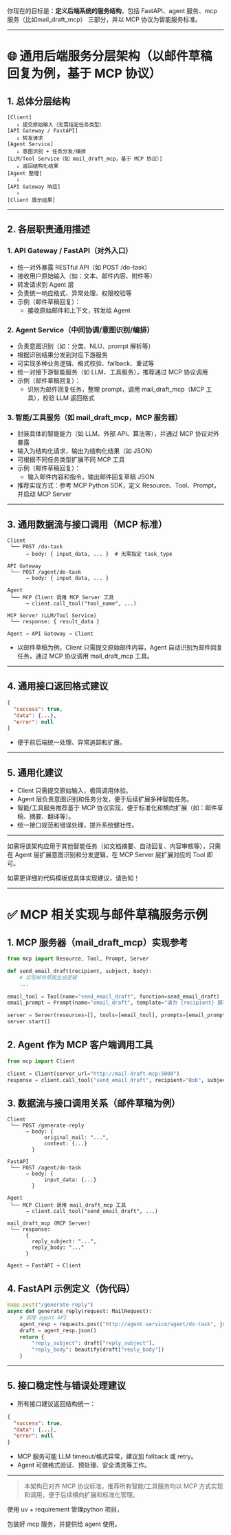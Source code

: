 你现在的目标是：**定义后端系统的服务结构**，包括 FastAPI、agent 服务、mcp 服务（比如mail_draft_mcp） 三部分，并以 MCP 协议为智能服务标准。

---

# 🌐 通用后端服务分层架构（以邮件草稿回复为例，基于 MCP 协议）

## 1. 总体分层结构

```
[Client]
   ↓ 提交原始输入（无需指定任务类型）
[API Gateway / FastAPI]
   ↓ 转发请求
[Agent Service]
   ↓ 意图识别 + 任务分发/编排
[LLM/Tool Service（如 mail_draft_mcp，基于 MCP 协议）]
   ↓ 返回结构化结果
[Agent 整理]
   ↓
[API Gateway 响应]
   ↓
[Client 展示结果]
```

---

## 2. 各层职责通用描述

### 1. API Gateway / FastAPI（对外入口）

- 统一对外暴露 RESTful API（如 POST /do-task）
- 接收用户原始输入（如：文本、邮件内容、附件等）
- 转发请求到 Agent 层
- 负责统一响应格式、异常处理、权限校验等
- 示例（邮件草稿回复）：
  - 接收原始邮件和上下文，转发给 Agent

### 2. Agent Service（中间协调/意图识别/编排）

- 负责意图识别（如：分类、NLU、prompt 解析等）
- 根据识别结果分发到对应下游服务
- 可实现多种业务逻辑、格式校验、fallback、重试等
- 统一对接下游智能服务（如 LLM、工具服务），推荐通过 MCP 协议调用
- 示例（邮件草稿回复）：
  - 识别为邮件回复任务，整理 prompt，调用 mail_draft_mcp（MCP 工具），校验 LLM 返回格式

### 3. 智能/工具服务（如 mail_draft_mcp，MCP 服务器）

- 封装具体的智能能力（如 LLM、外部 API、算法等），并通过 MCP 协议对外暴露
- 输入为结构化请求，输出为结构化结果（如 JSON）
- 可根据不同任务类型扩展不同 MCP 工具
- 示例（邮件草稿回复）：
  - 输入邮件内容和指令，输出邮件回复草稿 JSON
- 推荐实现方式：参考 MCP Python SDK，定义 Resource、Tool、Prompt，并启动 MCP Server

---

## 3. 通用数据流与接口调用（MCP 标准）

```plaintext
Client
 └── POST /do-task
      → body: { input_data, ... }  # 无需指定 task_type

API Gateway
 └── POST /agent/do-task
      → body: { input_data, ... }

Agent
 └── MCP Client 调用 MCP Server 工具
      → client.call_tool("tool_name", ...)

MCP Server (LLM/Tool Service)
 └── response: { result_data }

Agent → API Gateway → Client
```

- 以邮件草稿为例，Client 只需提交原始邮件内容，Agent 自动识别为邮件回复任务，通过 MCP 协议调用 mail_draft_mcp 工具。

---

## 4. 通用接口返回格式建议

```json
{
  "success": true,
  "data": {...},
  "error": null
}
```

- 便于前后端统一处理、异常追踪和扩展。

---

## 5. 通用化建议

- Client 只需提交原始输入，极简调用体验。
- Agent 层负责意图识别和任务分发，便于后续扩展多种智能任务。
- 智能/工具服务推荐基于 MCP 协议实现，便于标准化和横向扩展（如：邮件草稿、摘要、翻译等）。
- 统一接口规范和错误处理，提升系统健壮性。

---

如需将该架构应用于其他智能任务（如文档摘要、自动回复、内容审核等），只需在 Agent 层扩展意图识别和分发逻辑，在 MCP Server 层扩展对应的 Tool 即可。

如需更详细的代码模板或具体实现建议，请告知！

---

# ✅ MCP 相关实现与邮件草稿服务示例

## 1. MCP 服务器（mail_draft_mcp）实现参考

```python
from mcp import Resource, Tool, Prompt, Server

def send_email_draft(recipient, subject, body):
    # 实现邮件草稿生成逻辑
    ...

email_tool = Tool(name="send_email_draft", function=send_email_draft)
email_prompt = Prompt(name="email_draft", template="请为 {recipient} 撰写一封关于 {subject} 的电子邮件。")

server = Server(resources=[], tools=[email_tool], prompts=[email_prompt])
server.start()
```

## 2. Agent 作为 MCP 客户端调用工具

```python
from mcp import Client

client = Client(server_url="http://mail-draft-mcp:5000")
response = client.call_tool("send_email_draft", recipient="Bob", subject="会议安排", body="请安排明天的会议。")
```

## 3. 数据流与接口调用关系（邮件草稿为例）

```plaintext
Client
 └── POST /generate-reply
      → body: {
            original_mail: "...",
            context: {...}
        }

FastAPI
 └── POST /agent/do-task
      → body: {
            input_data: {...}
        }

Agent
 └── MCP Client 调用 mail_draft_mcp 工具
      → client.call_tool("send_email_draft", ...)

mail_draft_mcp (MCP Server)
 └── response:
      {
        reply_subject: "...",
        reply_body: "..."
      }

Agent → FastAPI → Client
```

## 4. FastAPI 示例定义（伪代码）

```python
@app.post("/generate-reply")
async def generate_reply(request: MailRequest):
    # 调用 agent API
    agent_resp = requests.post("http://agent-service/agent/do-task", json=request.dict())
    draft = agent_resp.json()
    return {
        "reply_subject": draft["reply_subject"],
        "reply_body": beautify(draft["reply_body"])
    }
```

---

## 5. 接口稳定性与错误处理建议

* 所有接口建议返回结构统一：

```json
{
  "success": true,
  "data": {...},
  "error": null
}
```

* MCP 服务可能 LLM timeout/格式异常，建议加 fallback 或 retry。
* Agent 可做格式验证、预处理、安全清洗等工作。

---

> 本架构已对齐 MCP 协议标准，推荐所有智能/工具服务均以 MCP 方式实现和调用，便于后续横向扩展和标准化管理。

使用 uv + requirement 管理python 项目，

包装好 mcp 服务，并提供给 agent 使用。